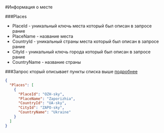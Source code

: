 #Информация о месте

###Places

* PlaceId - уникальный ключь места который был описан в запросе рание
* PlaceName - название места
* CountryId - уникальный страны места который был описан в запросе рание
* CityId - уникальный ключь города который был описан в запросе рание
* CountryName - название страны

###Запрос кторый описывает пункты списка выше [подробнее](https://github.com/tolyaganzin/skyscanner-RU/blob/master/places/details/geo.md)

```json
{
  "Places": [
    {
      "PlaceId": "OZH-sky",
      "PlaceName": "Zaporizhia",
      "CountryId": "UA-sky",
      "CityId": "ZAPO-sky",
      "CountryName": "Ukraine"
    }
  ]
}
```
